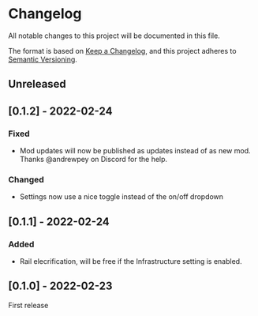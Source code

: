 ﻿# Changelog
All notable changes to this project will be documented in this file.

The format is based on [Keep a Changelog](https://keepachangelog.com/en/1.0.0/),
and this project adheres to [Semantic Versioning](https://semver.org/spec/v2.0.0.html).

## Unreleased

## [0.1.2] - 2022-02-24
### Fixed
- Mod updates will now be published as updates instead of as new mod. Thanks @andrewpey on Discord for the help.
### Changed
- Settings now use a nice toggle instead of the on/off dropdown

## [0.1.1] - 2022-02-24
### Added
- Rail elecrification, will be free if the Infrastructure setting is enabled.

## [0.1.0] - 2022-02-23
First release
